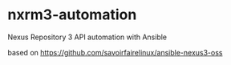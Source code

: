 # nxrm3-automation
Nexus Repository 3 API automation with Ansible

based on https://github.com/savoirfairelinux/ansible-nexus3-oss
